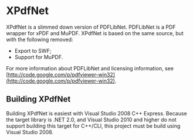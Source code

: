 # XPdfNet

XPdfNet is a slimmed down version of PDFLibNet. PDFLibNet is a
PDF wrapper for xPDF and MuPDF. XPdfNet is based on the same source,
but with the following removed:

* Export to SWF;
* Support for MuPDF.

For more information about PDFLibNet and licensing information,
see [http://code.google.com/p/pdfviewer-win32](http://code.google.com/p/pdfviewer-win32).

## Building XPdfNet

Building XPdfNet is easiest with Visual Studio 2008 C++ Express.
Because the target library is .NET 2.0, and Visual Studio 2010 and
higher do not support building this target for C++/CLI, this project
must be build using Visual Studio 2008.
